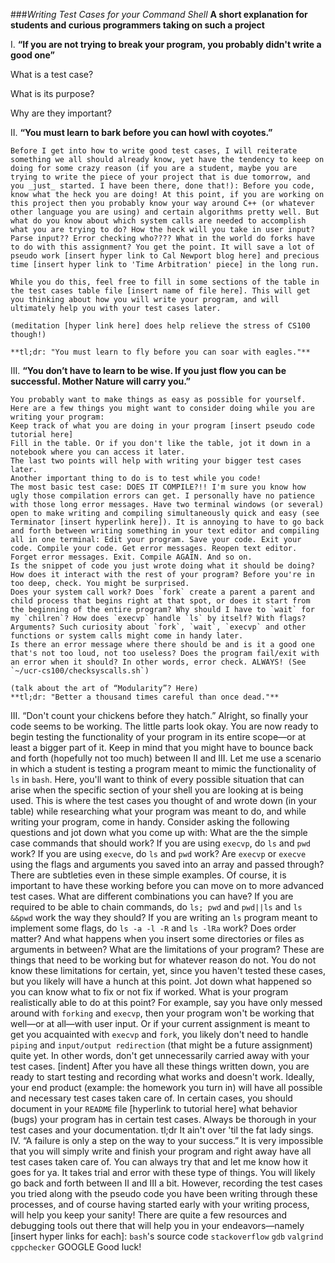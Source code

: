 ###*Writing Test Cases for your Command Shell*
**A short explanation for students and curious programmers taking on such a project**

I. **“If you are not trying to break your program, you probably didn't write a good one”**
  
  What is a test case?

  What is its purpose?

  Why are they important?
  

II. **“You must learn to bark before you can howl with coyotes.”**
```
Before I get into how to write good test cases, I will reiterate something we all should already know, yet have the tendency to keep on doing for some crazy reason (if you are a student, maybe you are trying to write the piece of your project that is due tomorrow, and you _just_ started. I have been there, done that!): Before you code, know what the heck you are doing! At this point, if you are working on this project then you probably know your way around C++ (or whatever other language you are using) and certain algorithms pretty well. But what do you know about which system calls are needed to accomplish what you are trying to do? How the heck will you take in user input? Parse input?? Error checking who???? What in the world do forks have to do with this assignment? You get the point. It will save a lot of pseudo work [insert hyper link to Cal Newport blog here] and precious time [insert hyper link to 'Time Arbitration' piece] in the long run. 

While you do this, feel free to fill in some sections of the table in the test cases table file [insert name of file here]. This will get you thinking about how you will write your program, and will ultimately help you with your test cases later. 

(meditation [hyper link here] does help relieve the stress of CS100 though!)

**tl;dr: "You must learn to fly before you can soar with eagles."**  
```
III. **“You don’t have to learn to be wise. If you just flow you can be successful. Mother Nature will carry you.”**
```
You probably want to make things as easy as possible for yourself. Here are a few things you might want to consider doing while you are writing your program:
Keep track of what you are doing in your program [insert pseudo code tutorial here]
Fill in the table. Or if you don't like the table, jot it down in a notebook where you can access it later. 
The last two points will help with writing your bigger test cases later. 
Another important thing to do is to test while you code!
The most basic test case: DOES IT COMPILE?!! I'm sure you know how ugly those compilation errors can get. I personally have no patience with those long error messages. Have two terminal windows (or several) open to make writing and compiling simultaneously quick and easy (see Terminator [insert hyperlink here]). It is annoying to have to go back and forth between writing something in your text editor and compiling all in one terminal: Edit your program. Save your code. Exit your code. Compile your code. Get error messages. Reopen text editor. Forget error messages. Exit. Compile AGAIN. And so on.
Is the snippet of code you just wrote doing what it should be doing? How does it interact with the rest of your program? Before you're in too deep, check. You might be surprised. 
Does your system call work? Does `fork` create a parent a parent and child process that begins right at that spot, or does it start from the beginning of the entire program? Why should I have to `wait` for my `chilren`? How does `execvp` handle `ls` by itself? With flags? Arguments? Such curiosity about `fork`, `wait`, `execvp` and other functions or system calls might come in handy later.
Is there an error message where there should be and is it a good one that's not too loud, not too useless? Does the program fail/exit with an error when it should? In other words, error check. ALWAYS! (See `~/ucr-cs100/checksyscalls.sh`)

(talk about the art of “Modularity”? Here)
**tl;dr: "Better a thousand times careful than once dead."**
```
III. “Don't count your chickens before they hatch.”
	Alright, so finally your code seems to be working. The little parts look okay. You are now ready to begin testing the functionality of your program in its entire scope—or at least a bigger part of it. Keep in mind that you might have to bounce back and forth (hopefully not too much) between II and III. Let me use a scenario in which a student is testing a program meant to mimic the functionality of `ls` in `bash`.
	Here, you'll want to think of every possible situation that can arise when the specific section of your shell you are looking at is being used. This is where the test cases you thought of and wrote down (in your table) while researching what your program was meant to do, and while writing your program, come in handy. Consider asking the following questions and jot down what you come up with: 
What are the the simple case commands that should work? If you are using `execvp`, do `ls` and `pwd` work? If you are using `execve`, do `ls` and `pwd` work? Are `execvp` or `execve` using the flags and arguments you saved into an array and passed through? There are subtleties even in these simple examples. Of course, it is important to have these working before you can move on to more advanced test cases.
What are different combinations you can have? If you are required to be able to chain commands, do `ls; pwd` and `pwd||ls` and `ls &&pwd` work the way they should? If you are writing an `ls` program meant to implement some flags, do `ls -a -l -R` and `ls -lRa` work? Does order matter? And what happens when you insert some directories or files as arguments in between?
What are the limitations of your program? These are things that need to be working but for whatever reason do not. You do not know these limitations for certain, yet, since you haven't tested these cases, but you likely will have a hunch at this point. Jot down what happened so you can know what to fix or not fix if worked. 
What is your program realistically able to do at this point? For example, say you have only messed around with `forking` and `execvp`, then your program won't be working that well—or at all—with user input. Or if your current assignment is meant to get you acquainted with `execvp` and `fork`, you likely don't need to handle `piping` and `input/output redirection` (that might be a future assignment) quite yet. In other words, don't get unnecessarily carried away with your test cases.
[indent] After you have all these things written down, you are ready to start testing and recording what works and doesn't work. Ideally, your end product (example: the homework you turn in) will have all possible and necessary test cases taken care of. In certain cases, you should document in your `README` file [hyperlink to tutorial here] what behavior (bugs) your program has in certain test cases. Always be thorough in your test cases and your documentation. 
tl;dr It ain't over 'til the fat lady sings.
IV. “A failure is only a step on the way to your success.”
	It is very impossible that you will simply write and finish your program and right away have all test cases taken care of. You can always try that and let me know how it goes for ya. It takes trial and error with these type of things. You will likely go back and forth between II and III a bit. However, recording the test cases you tried along with the pseudo code you have been writing through these processes, and of course having started early with your writing process, will help you keep your sanity!
	There are quite a few resources and debugging tools out there that will help you in your endeavors—namely [insert hyper links for each]:
`bash`'s source code
`stackoverflow`
`gdb`
`valgrind`
`cppchecker`
GOOGLE
Good luck!
